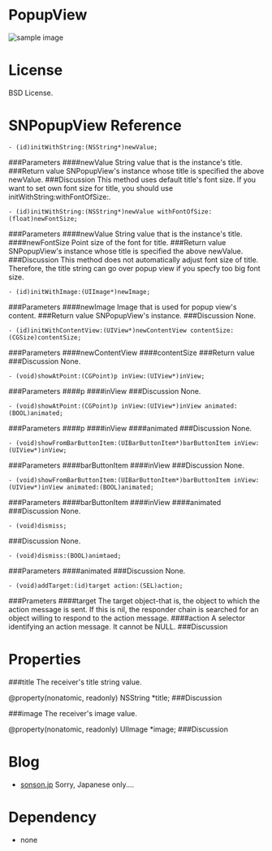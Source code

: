 PopupView=======![sample image](http://sonson.jp/wp/wp-content/uploads/2011/07/popupViewSample1.png)License=======BSD License.SNPopupView Reference=======	- (id)initWithString:(NSString*)newValue;###Parameters####newValueString value that is the instance's title.###Return valueSNPopupView's instance whose title is specified the above newValue.###DiscussionThis method uses default title's font size. If you want to set own font size for title, you should use initWithString:withFontOfSize:.	- (id)initWithString:(NSString*)newValue withFontOfSize:(float)newFontSize;###Parameters####newValueString value that is the instance's title.####newFontSizePoint size of the font for title.###Return valueSNPopupView's instance whose title is specified the above newValue.###DiscussionThis method does not automatically adjust font size of title. Therefore, the title string can go over popup view if you specfy too big font size.		- (id)initWithImage:(UIImage*)newImage;###Parameters####newImageImage that is used for popup view's content.###Return valueSNPopupView's instance.###DiscussionNone.	- (id)initWithContentView:(UIView*)newContentView contentSize:(CGSize)contentSize;###Parameters####newContentView####contentSize###Return value###DiscussionNone.	- (void)showAtPoint:(CGPoint)p inView:(UIView*)inView;###Parameters####p####inView###DiscussionNone.	- (void)showAtPoint:(CGPoint)p inView:(UIView*)inView animated:(BOOL)animated;###Parameters####p####inView####animated###DiscussionNone.	- (void)showFromBarButtonItem:(UIBarButtonItem*)barButtonItem inView:(UIView*)inView;###Parameters####barButtonItem####inView###DiscussionNone.	- (void)showFromBarButtonItem:(UIBarButtonItem*)barButtonItem inView:(UIView*)inView animated:(BOOL)animated;###Parameters####barButtonItem####inView####animated###DiscussionNone.		- (void)dismiss;###DiscussionNone.	- (void)dismiss:(BOOL)animtaed;###Parameters####animated###DiscussionNone.	- (void)addTarget:(id)target action:(SEL)action;###Prameters####targetThe target object-that is, the object to which the action message is sent. If this is nil, the responder chain is searched for an object willing to respond to the action message.####actionA selector identifying an action message. It cannot be NULL.###DiscussionProperties======###titleThe receiver's title string value.@property(nonatomic, readonly) NSString *title;###Discussion###imageThe receiver's image value.@property(nonatomic, readonly) UIImage *image;###DiscussionBlog======= * [sonson.jp][]Sorry, Japanese only....Dependency======= * none[sonson.jp]: http://sonson.jp